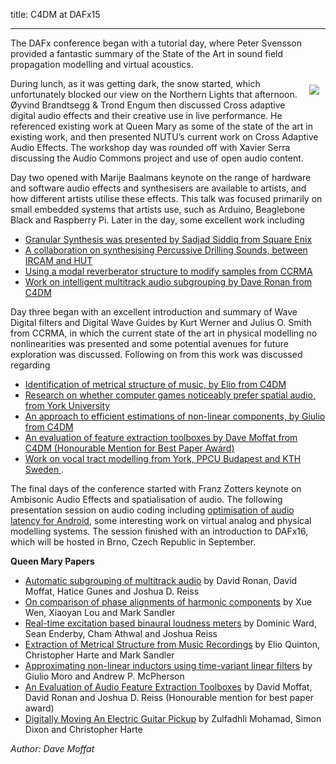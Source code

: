 title: C4DM at DAFx15

-------------------

The DAFx conference began with a tutorial day, where Peter Svensson provided a fantastic summary of the State of the Art in sound field propagation modelling and virtual acoustics. 

<img src="/news/images/dafx15-plugins.jpg" style="float: right; clear: both; margin: 10px; max-width: 40%;" />

During lunch, as it was getting dark, the snow started, which unfortunately blocked our view on the Northern Lights that afternoon. Øyvind Brandtsegg & Trond Engum then discussed Cross adaptive digital audio effects and their creative use in live performance. He referenced existing work at Queen Mary as some of the state of the art in existing work, and then presented NUTU’s current work on Cross Adaptive Audio Effects. The workshop day was rounded off with Xavier Serra discussing the Audio Commons project and use of open audio content.

Day two opened with Marije Baalmans keynote on the range of hardware and software audio effects and synthesisers are available to artists, and how different artists utilise these effects. This talk was focused primarily on small embedded systems that artists use, such as Arduino, Beaglebone Black and Raspberry Pi. Later in the day, some excellent work including 

* [Granular Synthesis was presented by Sadjad Siddiq from Square Enix](http://www.ntnu.edu/documents/1001201110/1266017954/DAFx-15_submission_7.pdf/e66b153c-1b7b-4c29-b13c-83197d5c7c92)
* [A collaboration on synthesising Percussive Drilling Sounds, between IRCAM and HUT](http://www.ntnu.edu/documents/1001201110/1266017954/DAFx-15_submission_4.pdf/d0e8cd6c-af41-4303-a81b-1c35d78ab5eb)
* [Using a modal reverberator structure to modify samples from CCRMA](http://www.ntnu.edu/documents/1001201110/1266017954/DAFx-15_submission_72.pdf/6940422d-a958-4698-b861-4aea48a615ee)
* [Work on intelligent multitrack audio subgrouping by Dave Ronan from C4DM](http://www.ntnu.edu/documents/1001201110/1266017954/DAFx-15_submission_19_v2.pdf/4f6d9373-5c7f-465a-b083-9f6f8587ff98)

Day three began with an excellent introduction and summary of Wave Digital filters and Digital Wave Guides by Kurt Werner and Julius O. Smith from CCRMA, in which the current state of the art in physical modelling no nonlinearities was presented and some potential avenues for future exploration was discussed. Following on from this work was discussed regarding 

* [Identification of metrical structure of music, by Elio from C4DM](http://www.ntnu.edu/documents/1001201110/1266017954/DAFx-15_submission_41_final.pdf/8d8a028d-3e77-4e6e-b4d8-6c0cae12aefd)
* [Research on whether computer games noticeably prefer spatial audio, from York University](http://www.ntnu.edu/documents/1001201110/1266017954/DAFx-15_submission_35.pdf/12202144-c7e5-41c6-a119-c71f53edc603)
* [An approach to efficient estimations of non-linear components, by Giulio from C4DM](http://www.ntnu.edu/documents/1001201110/1266017954/DAFx-15_submission_68.pdf/6c4dbece-fd6e-4efb-a0f4-2864dbd80a43)
* [An evaluation of feature extraction toolboxes by Dave Moffat from C4DM (Honourable Mention for Best Paper Award)](http://www.ntnu.edu/documents/1001201110/1266017954/DAFx-15_submission_43_v2.pdf/06508f48-9272-41c8-9381-7639a0240770)
* [Work on vocal tract modelling from York, PPCU Budapest and KTH Sweden ](http://www.ntnu.edu/documents/1001201110/1266017954/DAFx-15_submission_32.pdf/34a3cec5-9f6b-47f7-ba6b-4ab7bd2ce4cb).

The final days of the conference started with Franz Zotters keynote on Ambisonic Audio Effects and spatialisation of audio. The following presentation session on audio coding including [optimisation of audio latency for Android](http://www.ntnu.edu/documents/1001201110/1266017954/DAFx-15_submission_29.pdf/c20ccc4f-1262-42ae-af5f-4a0b1305d142), some interesting work on virtual analog and physical modelling systems. The session finished with an introduction to DAFx16, which will be hosted in Brno, Czech Republic in September.



<b>Queen Mary Papers</b>

* [Automatic subgrouping of multitrack audio](http://www.ntnu.edu/documents/1001201110/1266017954/DAFx-15_submission_19_v2.pdf/4f6d9373-5c7f-465a-b083-9f6f8587ff98) by David Ronan, David Moffat, Hatice Gunes and Joshua D. Reiss
* [On comparison of phase alignments of harmonic components](http://www.ntnu.edu/documents/1001201110/1266017954/DAFx-15_submission_25.pdf/82bf5992-cda7-49c7-94b7-9a903776bc0f) by Xue Wen, Xiaoyan Lou and Mark Sandler
* [Real-time excitation based binaural loudness meters](http://www.ntnu.edu/documents/1001201110/1266017954/DAFx-15_submission_44.pdf/f409da1d-5cfb-45b3-b568-5a2afd6000a3) by Dominic Ward, Sean Enderby, Cham Athwal and Joshua Reiss
* [Extraction of Metrical Structure from Music Recordings](http://www.ntnu.edu/documents/1001201110/1266017954/DAFx-15_submission_41_final.pdf/8d8a028d-3e77-4e6e-b4d8-6c0cae12aefd) by Elio Quinton, Christopher Harte and Mark Sandler
* [Approximating non-linear inductors using time-variant linear filters](http://www.ntnu.edu/documents/1001201110/1266017954/DAFx-15_submission_68.pdf/6c4dbece-fd6e-4efb-a0f4-2864dbd80a43) by Giulio Moro and Andrew P. McPherson
* [An Evaluation of Audio Feature Extraction Toolboxes](http://www.ntnu.edu/documents/1001201110/1266017954/DAFx-15_submission_43_v2.pdf/06508f48-9272-41c8-9381-7639a0240770) by David Moffat, David Ronan and Joshua D. Reiss (Honourable mention for best paper award)
* [Digitally Moving An Electric Guitar Pickup](http://www.ntnu.edu/documents/1001201110/1266017954/DAFx-15_submission_45.pdf/fad7a856-2966-4b10-967a-1735e1b7345f) by Zulfadhli Mohamad, Simon Dixon and Christopher Harte


<i>Author: Dave Moffat</i>
